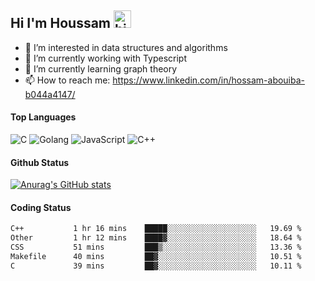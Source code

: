 ## Hi I'm Houssam <img src="https://user-images.githubusercontent.com/1303154/88677602-1635ba80-d120-11ea-84d8-d263ba5fc3c0.gif" width="28px" alt="hi">

- 👀 I’m interested in data structures and algorithms
- 🔭 I’m currently working with Typescript
- 🌱 I’m currently learning graph theory
- 📫 How to reach me: https://www.linkedin.com/in/hossam-abouiba-b044a4147/

#### Top Languages

![C](https://img.shields.io/badge/c-%2300599C.svg?style=for-the-badge&logo=c&logoColor=white)
![Golang](https://img.shields.io/badge/go-blue?style=for-the-badge&logo=Goland)
![JavaScript](https://img.shields.io/badge/javascript-%23323330.svg?style=for-the-badge&logo=javascript&logoColor=%23F7DF1E)
![C++](https://img.shields.io/badge/C%2B%2B-blue?style=for-the-badge&logo=C%2B%2B)


#### Github Status
[![Anurag's GitHub stats](https://github-readme-stats.vercel.app/api?username=0xhoussam&theme=tokyonight)](https://github.com/anuraghazra/github-readme-stats)

#### Coding Status
<!--START_SECTION:waka-->

```txt
C++           1 hr 16 mins    █████░░░░░░░░░░░░░░░░░░░░   19.69 %
Other         1 hr 12 mins    ████▓░░░░░░░░░░░░░░░░░░░░   18.64 %
CSS           51 mins         ███▒░░░░░░░░░░░░░░░░░░░░░   13.36 %
Makefile      40 mins         ██▓░░░░░░░░░░░░░░░░░░░░░░   10.51 %
C             39 mins         ██▓░░░░░░░░░░░░░░░░░░░░░░   10.11 %
```

<!--END_SECTION:waka-->
